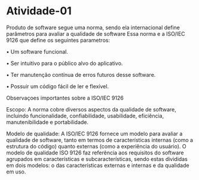 # Atividade-01
Produto de software segue uma norma, sendo ela internacional define parâmetros para avaliar a qualidade de software
Essa norma e a ISO/IEC 9126 que define os seguintes parametros:

• Um software funcional.

• Ser intuitivo para o público alvo do aplicativo.

• Ter manutenção contínua de erros futuros desse software.

• Possuir um código fácil de ler e flexível.

Observaçoes importantes sobre a ISO/IEC 9126

Escopo:
A norma cobre diversos aspectos da qualidade de software, incluindo funcionalidade, confiabilidade, usabilidade, eficiência, manutenibilidade e portabilidade. 

Modelo de qualidade:
A ISO/IEC 9126 fornece um modelo para avaliar a qualidade de software, tanto em termos de características internas (como a estrutura do código) quanto externas (como a experiência do usuário). 
O modelo de qualidade ISO 9126 faz referência aos requisitos do software agrupados em características e subcaracterísticas, sendo estas divididas em dois modelos: o das características externas e internas e da qualidade em uso.
